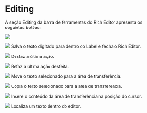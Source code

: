 # Editing

A seção Editing da barra de ferramentas do Rich Editor apresenta os seguintes botões:

![](http://www.gvinci.com.br/manual/rlediting0911.png)

![](http://www.gvinci.com.br/manual/rlsave0911.png) Salva o texto digitado para dentro do Label e fecha o Rich Editor.

![](http://www.gvinci.com.br/manual/desfaz112.png) Desfaz a última ação.

![](http://www.gvinci.com.br/manual/refaz112.png) Refaz a última ação desfeita.

![](http://www.gvinci.com.br/manual/recortar-112.png) Move o texto selecionado para a área de transferência.

![](http://www.gvinci.com.br/manual/copiar112.png) Copia o texto selecionado para a área de transferência.

![](http://www.gvinci.com.br/manual/colar112.png) Insere o conteúdo da área de transferência na posição do cursor.

![](http://www.gvinci.com.br/manual/rlprocurar0911.png) Localiza um texto dentro do editor.


